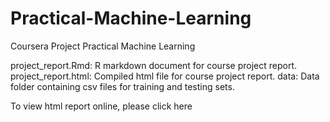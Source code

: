 # Practical-Machine-Learning
Coursera Project Practical Machine Learning


project_report.Rmd: R markdown document for course project report.
project_report.html: Compiled html file for course project report.
data: Data folder containing csv files for training and testing sets.

To view html report online, please click here
